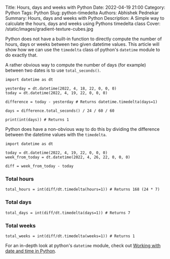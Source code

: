 Title: Hours, days and weeks with Python
Date: 2022-04-19 21:00
Category: Python
Tags: Python
Slug: python-timedelta
Authors: Abhishek Pednekar
Summary: Hours, days and weeks with Python
Description: A Simple way to calculate the hours, days and weeks using Pythons timedelta class
Cover: /static/images/gradient-texture-cubes.jpg

Python does not have a built-in function to directly compute the number of hours, days or weeks between two given datetime values. This article will show how we can use the `timedelta` class of python's `datetime` module to do exactly that.

A rather obvious way to compute the number of days (for example) between two dates is to use `total_seconds()`.
<br />

```
import datetime as dt

yesterday = dt.datetime(2022, 4, 18, 22, 0, 0, 0)
today = dt.datetime(2022, 4, 19, 22, 0, 0, 0)

difference = today - yesterday # Returns datetime.timedelta(days=1)

days = difference.total_seconds() / 24 / 60 / 60

print(int(days)) # Returns 1

```

Python does have a non-obvious way to do this by dividing the difference between the datetime values with the `timedelta`.
<br />

```
import datetime as dt

today = dt.datetime(2022, 4, 19, 22, 0, 0, 0)
week_from_today = dt.datetime(2022, 4, 26, 22, 0, 0, 0)

diff = week_from_today - today
```

### Total hours

```
total_hours = int(diff/dt.timedelta(hours=1)) # Returns 168 (24 * 7)
```

### Total days

```
total_days = int(diff/dt.timedelta(days=1)) # Returns 7
```

### Total weeks

```
total_weeks = int(diff/dt.timedelta(weeks=1)) # Returns 1
```

For an in-depth look at python's `datetime` module, check out [Working with date and time in Python](https://codedisciples.in/datetime.html).
